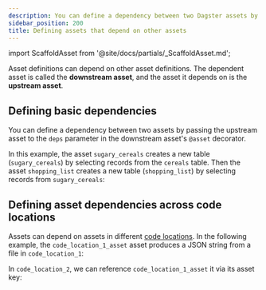 ```yaml
---
description: You can define a dependency between two Dagster assets by passing the upstream asset to the deps parameter in the downstream asset's @asset decorator.
sidebar_position: 200
title: Defining assets that depend on other assets
---
```


import ScaffoldAsset from '@site/docs/partials/\_ScaffoldAsset.md';

<ScaffoldAsset />

Asset definitions can depend on other asset definitions. The dependent asset is called the **downstream asset**, and the asset it depends on is the **upstream asset**.

## Defining basic dependencies

You can define a dependency between two assets by passing the upstream asset to the `deps` parameter in the downstream asset's `@asset` decorator.

In this example, the asset `sugary_cereals` creates a new table (`sugary_cereals`) by selecting records from the `cereals` table. Then the asset `shopping_list` creates a new table (`shopping_list`) by selecting records from `sugary_cereals`:

<CodeExample
    path="docs_snippets/docs_snippets/guides/data-modeling/asset-dependencies/asset-dependencies.py"
    language="python"
    startAfter="start_basic_dependencies"
    endBefore="end_basic_dependencies"
    title="src/<project-name>/defs/assets.py"
/>

## Defining asset dependencies across code locations

Assets can depend on assets in different [code locations](/deployment/code-locations). In the following example, the `code_location_1_asset` asset produces a JSON string from a file in `code_location_1`:

<CodeExample
    path="docs_snippets/docs_snippets/guides/data-modeling/asset-dependencies/asset-dependencies.py"
    language="python"
    startAfter="start_code_location_one_asset_decorator"
    endBefore="end_code_location_one_asset_decorator"
    title="src/<project-name>/defs/assets.py"
/>

In `code_location_2`, we can reference `code_location_1_asset` it via its asset key:

<CodeExample
    path="docs_snippets/docs_snippets/guides/data-modeling/asset-dependencies/asset-dependencies.py"
    language="python"
    startAfter="start_code_location_two_asset_decorator"
    endBefore="end_code_location_two_asset_decorator"
    title="src/<project-name>/defs/assets.py"
/>

